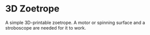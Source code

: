 # 3D Zoetrope
A simple 3D-printable zoetrope. A motor or spinning surface and a stroboscope are needed for it to work.
